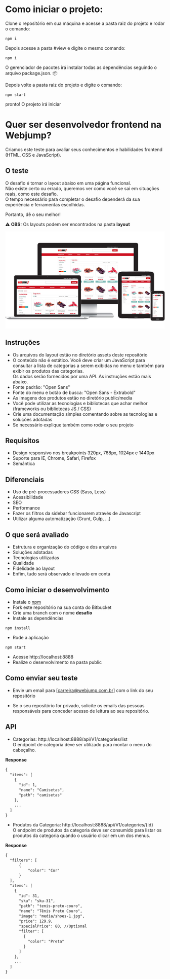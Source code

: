 # Como iniciar o projeto:

Clone o repositório em sua máquina e acesse a pasta raiz do projeto e rodar o comando:
```shell
npm i
```

Depois acesse a pasta #view e digite o mesmo comando: 
```shell
npm i
```

O gerenciador de pacotes irá instalar todas as dependências seguindo o arquivo package.json. :package:

Depois volte a pasta raiz do projeto e digite o comando:

```shell
npm start
```


pronto! O projeto irá iniciar


# Quer ser desenvolvedor frontend na Webjump?
Criamos este teste para avaliar seus conhecimentos e habilidades frontend (HTML, CSS e JavaScript).

## O teste
O desafio é tornar o layout abaixo em uma página funcional.  
Não existe certo ou errado, queremos ver como você se sai em situações reais, como este desafio.   
O tempo necessário para completar o desafio dependerá da sua experiência e ferramentas escolhidas.

Portanto, dê o seu melhor!

:warning: **OBS:** Os layouts podem ser encontrados na pasta **layout**

![Layout](assets/preview.jpg)

## Instruções
- Os arquivos do layout estão no diretório assets deste repositório
- O conteúdo não é estático. Você deve criar um JavaScript para consultar a lista de categorias a serem exibidas no menu e também para exibir os produtos das categorias.  
Os dados serão fornecidos por uma API. As instruções estão mais abaixo.
- Fonte padrão: "Open Sans"
- Fonte do menu e botão de busca: "Open Sans - Extrabold"
- As imagens dos produtos estão no diretório public/media
- Você pode utilizar as tecnologias e bibliotecas que achar melhor (frameworks ou bibliotecas JS / CSS)
- Crie uma documentação simples comentando sobre as tecnologias e soluções adotadas
- Se necessário explique também como rodar o seu projeto

## Requisitos
- Design responsivo nos breakpoints 320px, 768px, 1024px e 1440px
- Suporte para IE, Chrome, Safari, Firefox
- Semântica

## Diferenciais
- Uso de pré-processadores CSS (Sass, Less)
- Acessibilidade
- SEO
- Performance
- Fazer os filtros da sidebar funcionarem através de Javascript
- Utilizar alguma automatização (Grunt, Gulp, ...)

## O que será avaliado
- Estrutura e organização do código e dos arquivos
- Soluções adotadas
- Tecnologias utilizadas
- Qualidade
- Fidelidade ao layout
- Enfim, tudo será observado e levado em conta

## Como iniciar o desenvolvimento
- Instale o [npm](https://nodejs.org/en/download/)
- Fork este repositório na sua conta do Bitbucket
- Crie uma branch com o nome **desafio**
- Instale as dependências
```
npm install
```
- Rode a aplicação
```
npm start
```
- Acesse http://localhost:8888
- Realize o desenvolvimento na pasta public

## Como enviar seu teste
- Envie um email para [carreira@webjump.com.br] com o link do seu repositório

- Se o seu repositório for privado, solicite os emails das pessoas responsáveis para conceder acesso de leitura ao seu repositório.

## API
- Categorias: http://localhost:8888/api/V1/categories/list  
O endpoint de categoria deve ser utilizado para montar o menu do cabeçalho.

**Response**
```
{
  "items": [
    {
      "id": 1,
      "name": "Camisetas",
      "path": "camisetas"
    },
    ...
  ]
}
```

- Produtos da Categoria: http://localhost:8888/api/V1/categories/{id}  
O endpoint de produtos da categoria deve ser consumido para listar os produtos da categoria quando o usuário clicar em um dos menus.

**Response**
```
{
  "filters": [
      {
          "color": "Cor"
      }
  ],
  "items": [
    {
      "id": 31,
      "sku": "sku-31",
      "path": "tenis-preto-couro",
      "name": "Tênis Preto Couro",
      "image": "media/shoes-1.jpg",
      "price": 129.9,
      "specialPrice": 80, //Optional
      "filter": [
        {
          "color": "Preta"
        }
      ]
    },
    ...
  ]
}
```
